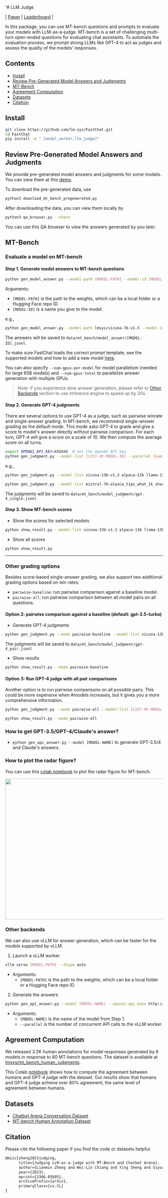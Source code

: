 '# LLM Judge

| [Paper](https://arxiv.org/abs/2306.05685) | [Leaderboard](https://huggingface.co/spaces/lmsys/chatbot-arena-leaderboard) |

In this package, you can use MT-bench questions and prompts to evaluate your models with LLM-as-a-judge.
MT-bench is a set of challenging multi-turn open-ended questions for evaluating chat assistants.
To automate the evaluation process, we prompt strong LLMs like GPT-4 to act as judges and assess the quality of the models' responses.

## Contents

- [Install](#install)
- [Review Pre-Generated Model Answers and Judgments](#review-pre-generated-model-answers-and-judgments)
- [MT-Bench](#mt-bench)
- [Agreement Computation](#agreement-computation)
- [Datasets](#datasets)
- [Citation](#citation)

## Install

```sh {"id":"01J5T0XVZG42SWRPP0WB7ZX1FM"}
git clone https://github.com/lm-sys/FastChat.git
cd FastChat
pip install -e ".[model_worker,llm_judge]"
```

## Review Pre-Generated Model Answers and Judgments

We provide pre-generated model answers and judgments for some models.
You can view them at this [demo](https://huggingface.co/spaces/lmsys/mt-bench).

To download the pre-generated data, use

```sh {"id":"01J5T0XVZG42SWRPP0WCNMPYPZ"}
python3 download_mt_bench_pregenerated.py
```

After downloading the data, you can view them locally by

```sh {"id":"01J5T0XVZG42SWRPP0WF69C6Y4"}
python3 qa_browser.py --share
```

You can use this QA browser to view the answers generated by you later.

## MT-Bench

### Evaluate a model on MT-bench

#### Step 1. Generate model answers to MT-bench questions

```sh {"id":"01J5T0XVZG42SWRPP0WJF7NS0B"}
python gen_model_answer.py --model-path [MODEL-PATH] --model-id [MODEL-ID]
```

Arguments:

- `[MODEL-PATH]` is the path to the weights, which can be a local folder or a Hugging Face repo ID.
- `[MODEL-ID]` is a name you give to the model.

e.g.,

```sh {"id":"01J5T0XVZG42SWRPP0WPBVZF1X"}
python gen_model_answer.py --model-path lmsys/vicuna-7b-v1.5 --model-id vicuna-7b-v1.5
```

The answers will be saved to `data/mt_bench/model_answer/[MODEL-ID].jsonl`.

To make sure FastChat loads the correct prompt template, see the supported models and how to add a new model [here](../../docs/model_support.md#how-to-support-a-new-model).

You can also specify `--num-gpus-per-model` for model parallelism (needed for large 65B models) and `--num-gpus-total` to parallelize answer generation with multiple GPUs.

> Note: if you experience slow answer generation, please refer to [Other Backends](#other-backends) section to use inference engine to speed up by 20x.

#### Step 2. Generate GPT-4 judgments

There are several options to use GPT-4 as a judge, such as pairwise winrate and single-answer grading.
In MT-bench, we recommend single-answer grading as the default mode.
This mode asks GPT-4 to grade and give a score to model's answer directly without pairwise comparison.
For each turn, GPT-4 will give a score on a scale of 10. We then compute the average score on all turns.

```sh {"id":"01J5T0XVZG42SWRPP0WPD2FM46"}
export OPENAI_API_KEY=XXXXXX  # set the OpenAI API key
python gen_judgment.py --model-list [LIST-OF-MODEL-ID] --parallel [num-concurrent-api-call]
```

e.g.,

```sh {"id":"01J5T0XVZG42SWRPP0WSYWXX0J"}
python gen_judgment.py --model-list vicuna-13b-v1.3 alpaca-13b llama-13b claude-v1 gpt-3.5-turbo gpt-4 --parallel 2

python gen_judgment.py --model-list mistral-7b-alpaca_tips_what_1k_sharegpt_refined-e15lr2e-06 --parallel 4
```

The judgments will be saved to `data/mt_bench/model_judgment/gpt-4_single.jsonl`

#### Step 3. Show MT-bench scores

- Show the scores for selected models

```sh {"id":"01J5T0XVZG42SWRPP0WTCETP4Q"}
python show_result.py --model-list vicuna-13b-v1.3 alpaca-13b llama-13b claude-v1 gpt-3.5-turbo gpt-4
```

- Show all scores

```sh {"id":"01J5T0XVZG42SWRPP0WW70XAPR"}
python show_result.py
```

---

### Other grading options

Besides score-based single-answer grading, we also support two additional grading options based on win rates:

- `pariwise-baseline`: run pairwise comparison against a baseline model.
- `pairwise-all`: run pairwise comparison between all model pairs on all questions.

#### Option 2: pairwise comparison against a baseline (default: gpt-3.5-turbo)

- Generate GPT-4 judgments

```sh {"id":"01J5T0XVZG42SWRPP0WXBCH08H"}
python gen_judgment.py --mode pairwise-baseline --model-list vicuna-13b-v1.3 alpaca-13b llama-13b --parallel 2
```

The judgments will be saved to `data/mt_bench/model_judgment/gpt-4_pair.jsonl`

- Show results

```sh {"id":"01J5T0XVZG42SWRPP0WZ6XPBV6"}
python show_result.py --mode pairwise-baseline
```

#### Option 3: Run GPT-4 judge with all pair comparisons

Another option is to run pairwise comparisons on all possible pairs.
This could be more expensive when #models increases, but it gives you a more comprehensive information.

```sh {"id":"01J5T0XVZG42SWRPP0X2GC5ZCY"}
python gen_judgment.py --mode pairwise-all --model-list [LIST-OF-MODEL-ID] --parallel [num-concurrent-api-call]
```

```sh {"id":"01J5T0XVZG42SWRPP0X3DAX5FP"}
python show_result.py --mode pairwise-all
```

### How to get GPT-3.5/GPT-4/Claude's answer?

- `python gen_api_answer.py --model [MODEL-NAME]` to generate GPT-3.5/4 and Claude's answers.

### How to plot the radar figure?

You can use this [colab notebook](https://colab.research.google.com/drive/15O3Y8Rxq37PuMlArE291P4OC6ia37PQK#scrollTo=5i8R0l-XqkgO) to plot the radar figure for MT-bench.

<img src="data/mt_bench/misc/radar.png" width="600" height="450">

### Other backends

We can also use vLLM for answer generation, which can be faster for the models supported by vLLM.

1. Launch a vLLM worker

```sh {"id":"01J5T0XVZG42SWRPP0X76M931W"}
vllm serve [MODEL-PATH] --dtype auto
```

- Arguments:
   - `[MODEL-PATH]` is the path to the weights, which can be a local folder or a Hugging Face repo ID.

2. Generate the answers

```sh {"id":"01J5T0XVZG42SWRPP0X7WQZV3Q"}
python gen_api_answer.py --model [MODEL-NAME] --openai-api-base http://localhost:8000/v1 --parallel 50
```

- Arguments:
   - `[MODEL-NAME]` is the name of the model from Step 1.
   - `--parallel` is the number of concurrent API calls to the vLLM worker.

## Agreement Computation

We released 3.3K human annotations for model responses generated by 6 models in response to 80 MT-bench questions. The dataset is available at [lmsys/mt_bench_human_judgments](https://huggingface.co/datasets/lmsys/mt_bench_human_judgments).

This Colab [notebook](https://colab.research.google.com/drive/1ctgygDRJhVGUJTQy8-bRZCl1WNcT8De6?usp=sharing) shows how to compute the agreement between humans and GPT-4 judge with the dataset. Our results show that humans and GPT-4 judge achieve over 80\% agreement, the same level of agreement between humans.

## Datasets

- [Chatbot Arena Conversation Dataset](https://huggingface.co/datasets/lmsys/chatbot_arena_conversations)
- [MT-bench Human Annotation Dataset](https://huggingface.co/datasets/lmsys/mt_bench_human_judgments)

## Citation

Please cite the following paper if you find the code or datasets helpful.

```md {"id":"01J5T0XVZG42SWRPP0X8QPT5M6"}
@misc{zheng2023judging,
      title={Judging LLM-as-a-judge with MT-Bench and Chatbot Arena}, 
      author={Lianmin Zheng and Wei-Lin Chiang and Ying Sheng and Siyuan Zhuang and Zhanghao Wu and Yonghao Zhuang and Zi Lin and Zhuohan Li and Dacheng Li and Eric. P Xing and Hao Zhang and Joseph E. Gonzalez and Ion Stoica},
      year={2023},
      eprint={2306.05685},
      archivePrefix={arXiv},
      primaryClass={cs.CL}
}
```
